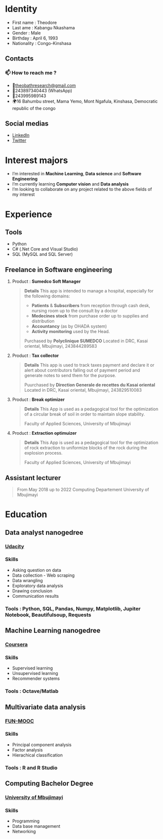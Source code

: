 # Identity
- First name             : Theodore
- Last ame               : Kabangu Nkashama
- Gender                 : Male
- Birthday               : April 6, 1993
- Nationality            : Congo-Kinshasa

## Contacts
### 📫 How to reach me ?
- 📧theobathresearch@gmail.com
- 📱243897340443 (WhatsApp)
- 📱243995989143
- 🌍16 Bahumbu street, Mama Yemo, Mont Ngafula, Kinshasa, Democratic republic of the congo

## Social medias
- [LinkedIn](https://www.linkedin.com/in/th%C3%A9odore-kabangu-nkashama-05bb03232/)
- [Twitter](https://twitter.com/YvesTheodore3)

# Interest majors
- I’m interested in **Machine Learning**, **Data science** and **Software Engineering**
- I’m currently learning **Computer vision** and **Data analysis**
- I’m looking to collaborate on any project related to the above fields of my interest

# Experience
## Tools
- Python
- C# (.Net Core and Visual Studio)
- SQL (MySQL and SQL Server)

## Freelance in Software engineering
1. Product : **Sumedco Soft Manager**
   > **Details**
   > This app is intended to manage a hospital, especially for the following domains:
   > - **Patients** & **Subscribers** from reception through cash desk, nursing room up to the consult by a doctor 
   > - **Medecines stock** from purchase order up to supplies and distribution
   > - **Accountancy** (as by OHADA system)
   > - **Activity monitoring** used by the Head.
   > 
   > Purchased by **Polyclinique SUMEDCO**
   > Located in DRC, Kasai oriental, Mbujimayi, 243844289583
2. Product : **Tax collector**
   > **Details**
   > This app is used to track taxes payment and declare it or alert about contributors falling out of payment 
   > period and generate notes to send them for the purpose.
   > 
   > Puurchased by **Direction Generale de recettes du Kasai oriental**
   > Located in DRC, Kasai oriental, Mbujimayi, 243829510083
3. Product : **Break optimizer**
   > **Details**
   > This App is used as a pedagogical tool for the optimization
   > of a circular break of soil in order to maintain slope stability.
   > 
   > Faculty of Applied Sciences, University of Mbujimayi
4. Product : **Extraction optimuizer**
   > **Details**
   > This App is used as a pedagogical tool for the optimization
   > of rock extraction to uniformize blocks of the rock during the explosion process.
   > 
   > Faculty of Applied Sciences, University of Mbujimayi

## Assistant lecturer
> From May 2018 up to 2022
> Computing Departement
> University of Mbujimayi

# Education
## Data analyst nanogedree
### [Udacity](https://www.udacity.com/course/data-analyst-nanodegree--nd002)
### Skills
- Asking question on data
- Data collection - Web scraping
- Data wrangling
- Exploratory data analysis
- Drawing conclusion
- Communication results
### Tools : Python, SQL, Pandas, Numpy, Matplotlib, Jupiter Notebook, Beautifulsoup, Requests

## Machine Learning nanogedree
### [Coursera](https://www.coursera.org/learn/machine-learning-course/home/welcome)
### Skills
- Supervised learning
- Unsupervised learning
- Recommender systems
### Tools : Octave/Matlab

## Multivariate data analysis
### [FUN-MOOC](https://lms.fun-mooc.fr/courses/course-v1:agrocampusouest+40001+session08/)
### Skills
- Principal component analysis
- Factor analysis
- Hierachical classification
### Tools : R and R Studio

## Computing Bachelor Degree
### [University of Mbujimayi](https://um.ac.cd/facultes/sciences-appliquees/informatique/)
### Skills
- Programming
- Data base management
- Networking

<!---
TheodoreKabangu/TheodoreKabangu is a ✨ special ✨ repository because its `README.md` (this file) appears on your GitHub profile.
You can click the Preview link to take a look at your changes.
--->
